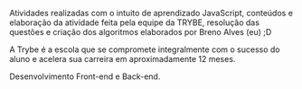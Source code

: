 Atividades realizadas com o intuito de aprendizado JavaScript, conteúdos e elaboração da atividade feita pela equipe da TRYBE, resolução das questões e criação dos algoritmos elaborados por Breno Alves (eu) ;D

A Trybe é a escola que se compromete integralmente com o  sucesso do aluno e acelera sua carreira em aproximadamente 12 meses.

Desenvolvimento Front-end e Back-end.
